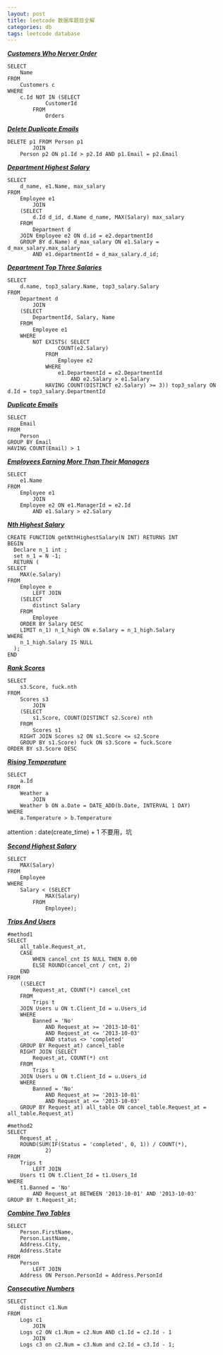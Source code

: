 ```yaml
---
layout: post
title: leetcode 数据库题目全解
categories: db
tags: leetcode database
---
```


    
***[Customers Who Nerver Order](https://leetcode.com/problems/customers-who-never-order/)***
    
    SELECT 
        Name
    FROM
        Customers c
    WHERE
        c.Id NOT IN (SELECT 
                CustomerId
            FROM
                Orders

***[Delete Duplicate Emails](https://leetcode.com/problems/delete-duplicate-emails/)***
    
    DELETE p1 FROM Person p1
            JOIN
        Person p2 ON p1.Id > p2.Id AND p1.Email = p2.Email
       
***[Department Highest Salary](https://leetcode.com/problems/department-highest-salary/)***

    SELECT 
        d_name, e1.Name, max_salary
    FROM
        Employee e1
            JOIN
        (SELECT 
            d.Id d_id, d.Name d_name, MAX(Salary) max_salary
        FROM
            Department d
        JOIN Employee e2 ON d.id = e2.departmentId
        GROUP BY d.Name) d_max_salary ON e1.Salary = d_max_salary.max_salary
            AND e1.departmentId = d_max_salary.d_id;
     
***[Department Top Three Salaries](https://leetcode.com/problems/department-top-three-salaries/)***

    SELECT 
        d.name, top3_salary.Name, top3_salary.Salary
    FROM
        Department d
            JOIN
        (SELECT 
            DepartmentId, Salary, Name
        FROM
            Employee e1
        WHERE
            NOT EXISTS( SELECT 
                    COUNT(e2.Salary)
                FROM
                    Employee e2
                WHERE
                    e1.DepartmentId = e2.DepartmentId
                        AND e2.Salary > e1.Salary
                HAVING COUNT(DISTINCT e2.Salary) >= 3)) top3_salary ON d.Id = top3_salary.DepartmentId
    
    
***[Duplicate Emails](https://leetcode.com/problems/duplicate-emails/)***

    SELECT 
        Email
    FROM
        Person
    GROUP BY Email
    HAVING COUNT(Email) > 1
    
    
***[Employees Earning More Than Their Managers](https://leetcode.com/problems/employees-earning-more-than-their-managers/)***

    SELECT 
        e1.Name
    FROM
        Employee e1
            JOIN
        Employee e2 ON e1.ManagerId = e2.Id
            AND e1.Salary > e2.Salary
    
    
***[Nth Highest Salary](https://leetcode.com/problems/nth-highest-salary/)***
    
    CREATE FUNCTION getNthHighestSalary(N INT) RETURNS INT
    BEGIN
      Declare n_1 int ;
      set n_1 = N -1;
      RETURN (
    SELECT 
        MAX(e.Salary)
    FROM
        Employee e
            LEFT JOIN
        (SELECT 
            distinct Salary 
        FROM
            Employee
        ORDER BY Salary DESC
        LIMIT n_1) n_1_high ON e.Salary = n_1_high.Salary
    WHERE
        n_1_high.Salary IS NULL
      );
    END
    
    
***[Rank Scores](https://leetcode.com/problems/rank-scores/)***
    
    SELECT 
        s3.Score, fuck.nth
    FROM
        Scores s3
            JOIN
        (SELECT 
            s1.Score, COUNT(DISTINCT s2.Score) nth
        FROM
            Scores s1
        RIGHT JOIN Scores s2 ON s1.Score <= s2.Score
        GROUP BY s1.Score) fuck ON s3.Score = fuck.Score
    ORDER BY s3.Score DESC
    
    
***[Rising Temperature](https://leetcode.com/problems/rising-temperature/)***
    
    SELECT 
        a.Id
    FROM
        Weather a
            JOIN
        Weather b ON a.Date = DATE_ADD(b.Date, INTERVAL 1 DAY)
    WHERE
        a.Temperature > b.Temperature

attention :  date(create_time) + 1 不要用，坑

    
***[Second Highest Salary](https://leetcode.com/problems/second-highest-salary/)***

    SELECT 
        MAX(Salary)
    FROM
        Employee
    WHERE
        Salary < (SELECT 
                MAX(Salary)
            FROM
                Employee);
    
    
***[Trips And Users](https://leetcode.com/problems/trips-and-users/)***
    
    #method1
    SELECT 
        all_table.Request_at,
        CASE
            WHEN cancel_cnt IS NULL THEN 0.00
            ELSE ROUND(cancel_cnt / cnt, 2)
        END
    FROM
        ((SELECT 
            Request_at, COUNT(*) cancel_cnt
        FROM
            Trips t
        JOIN Users u ON t.Client_Id = u.Users_id
        WHERE
            Banned = 'No'
                AND Request_at >= '2013-10-01'
                AND Request_at <= '2013-10-03'
                AND status <> 'completed'
        GROUP BY Request_at) cancel_table
        RIGHT JOIN (SELECT 
            Request_at, COUNT(*) cnt
        FROM
            Trips t
        JOIN Users u ON t.Client_Id = u.Users_id
        WHERE
            Banned = 'No'
                AND Request_at >= '2013-10-01'
                AND Request_at <= '2013-10-03'
        GROUP BY Request_at) all_table ON cancel_table.Request_at = all_table.Request_at)
    
    #method2
    SELECT 
        Request_at ,
        ROUND(SUM(IF(Status = 'completed', 0, 1)) / COUNT(*),
                2)
    FROM
        Trips t
            LEFT JOIN
        Users t1 ON t.Client_Id = t1.Users_Id
    WHERE
        t1.Banned = 'No'
            AND Request_at BETWEEN '2013-10-01' AND '2013-10-03'
    GROUP BY t.Request_at;
    
    
***[Combine Two Tables](https://leetcode.com/problems/combine-two-tables/)***

    SELECT 
        Person.FirstName,
        Person.LastName,
        Address.City,
        Address.State
    FROM
        Person
            LEFT JOIN
        Address ON Person.PersonId = Address.PersonId
    
    
***[Consecutive Numbers](https://leetcode.com/problems/consecutive-numbers/)***

    SELECT 
        distinct c1.Num
    FROM
        Logs c1
            JOIN
        Logs c2 ON c1.Num = c2.Num AND c1.Id = c2.Id - 1
            JOIN
        Logs c3 on c2.Num = c3.Num and c2.Id = c3.Id - 1;
    
    

